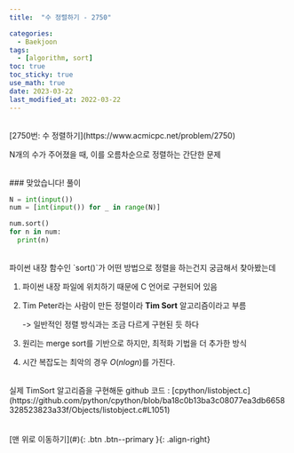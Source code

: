 ```yaml
---
title:  "수 정렬하기 - 2750" 

categories:
  - Baekjoon
tags:
  - [algorithm, sort]
toc: true
toc_sticky: true
use_math: true
date: 2023-03-22
last_modified_at: 2022-03-22
---
```


<br/>
[2750번: 수 정렬하기](https://www.acmicpc.net/problem/2750)

N개의 수가 주어졌을 때, 이를 오름차순으로 정렬하는 간단한 문제


<br/>  
### 맞았습니다! 풀이  
  
```python
N = int(input())
num = [int(input()) for _ in range(N)]

num.sort()
for n in num:
  print(n)
```
<br/>  
파이썬 내장 함수인  `sort()`가 어떤 방법으로 정렬을 하는건지 궁금해서 찾아봤는데

1. 파이썬 내장 파일에 위치하기 때문에 C 언어로 구현되어 있음
2. Tim Peter라는 사람이 만든 정렬이라 **Tim Sort** 알고리즘이라고 부름 
    
    -> 일반적인 정렬 방식과는 조금 다르게 구현된 듯 하다
    
3. 원리는 merge sort를 기반으로 하지만, 최적화 기법을 더 추가한 방식 
4. 시간 복잡도는 최악의 경우  $O(nlogn)$를 가진다. 
    
<br/> 
실제 TimSort 알고리즘을 구현해둔 github 코드  : [cpython/listobject.c](https://github.com/python/cpython/blob/ba18c0b13ba3c08077ea3db6658328523823a33f/Objects/listobject.c#L1051)



<br/>   
<br/><br/>
[맨 위로 이동하기](#){: .btn .btn--primary }{: .align-right}
